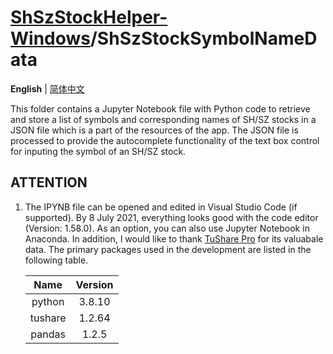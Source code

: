 # [ShSzStockHelper-Windows](../../..)/ShSzStockSymbolNameData

**English** | [简体中文](./README-zhCN.md)

This folder contains a Jupyter Notebook file with Python code to retrieve and store a list of symbols and corresponding names of SH/SZ stocks in a JSON file which is a part of the resources of the app. The JSON file is processed to provide the autocomplete functionality of the text box control for inputing the symbol of an SH/SZ stock.

## ATTENTION

1. The IPYNB file can be opened and edited in Visual Studio Code (if supported). By 8 July 2021, everything looks good with the code editor (Version: 1.58.0). As an option, you can also use Jupyter Notebook in Anaconda. In addition, I would like to thank [TuShare Pro](https://tushare.pro/) for its valuabale data. The primary packages used in the development are listed in the following table.

    | Name | Version |
    | :--: | :--: |
    | python | 3.8.10 |
    | tushare | 1.2.64 |
    | pandas | 1.2.5 |
